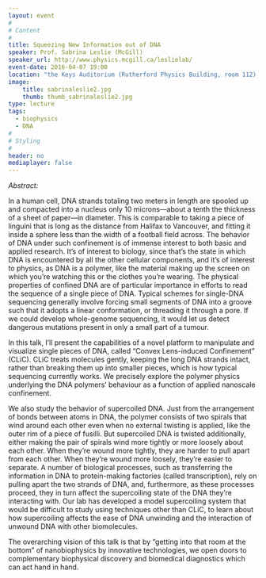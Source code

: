 ```yaml
---
layout: event
#
# Content
#
title: Squeezing New Information out of DNA
speaker: Prof. Sabrina Leslie (McGill)
speaker_url: http://www.physics.mcgill.ca/leslielab/
event-date: 2016-04-07 19:00
location: "the Keys Auditorium (Rutherford Physics Building, room 112), McGill University"
image:
    title: sabrinaleslie2.jpg
    thumb: thumb_sabrinaleslie2.jpg
type: lecture
tags:
  - biophysics
  - DNA
#
# Styling
#
header: no
mediaplayer: false
---
```

*Abstract:*

In a human cell, DNA strands totaling two meters in length are spooled up and compacted into a nucleus only 10 microns—about a tenth the thickness of a sheet of paper—in diameter. This is comparable to taking a piece of linguini that is long as the distance from Halifax to Vancouver, and fitting it inside a sphere less than the width of a football field across. The behavior of DNA under such confinement is of immense interest to both basic and applied research. It’s of interest to biology, since that’s the state in which DNA is encountered by all the other cellular components, and it’s of interest to physics, as DNA is a polymer, like the material making up the screen on which you’re watching this or the clothes you’re wearing. The physical properties of confined DNA are of particular importance in efforts to read the sequence of a single piece of DNA. Typical schemes for single-DNA sequencing generally involve forcing small segments of DNA into a groove such that it adopts a linear conformation, or threading it through a pore. If we could develop whole-genome sequencing, it would let us detect dangerous mutations present in only a small part of a tumour.

In this talk, I’ll present the capabilities of a novel platform to manipulate and visualize single pieces of DNA, called “Convex Lens-induced Confinement” (CLiC). CLiC treats molecules gently, keeping the long DNA strands intact, rather than breaking them up into smaller pieces, which is how typical sequencing currently works. We precisely explore the polymer physics underlying the DNA polymers’ behaviour as a function of applied nanoscale confinement.

We also study the behavior of supercoiled DNA. Just from the arrangement of bonds between atoms in DNA, the polymer consists of two spirals that wind around each other even when no external twisting is applied, like the outer rim of a piece of fusilli. But supercoiled DNA is twisted additionally, either making the pair of spirals wind more tightly or more loosely about each other. When they’re wound more tightly, they are harder to pull apart from each other. When they’re wound more loosely, they’re easier to separate. A number of biological processes, such as transferring the information in DNA to protein-making factories (called transcription), rely on pulling apart the two strands of DNA, and, furthermore, as these processes proceed, they in turn affect the supercoiling state of the DNA they’re interacting with. Our lab has developed a model supercoiling system that would be difficult to study using techniques other than CLiC, to learn about how supercoiling affects the ease of DNA unwinding and the interaction of unwound DNA with other biomolecules.

The overarching vision of this talk is that by “getting into that room at the bottom” of nanobiophysics by innovative technologies, we open doors to complementary biophysical discovery and biomedical diagnostics which can act hand in hand.
